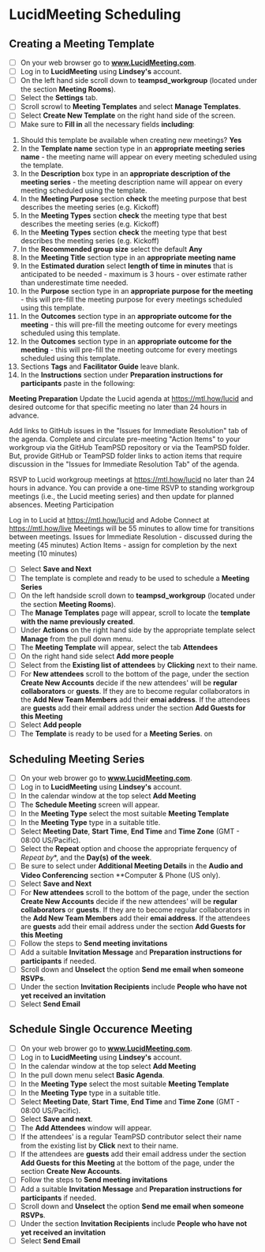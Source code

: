 # LucidMeeting Scheduling

## Creating a Meeting Template
- [ ] On your web browser go to **www.LucidMeeting.com**. 
- [ ] Log in to **LucidMeeting** using **Lindsey's** account.
- [ ] On the left hand side scroll down to **teampsd_workgroup** (located under the section **Meeting Rooms**).
- [ ] Select the **Settings** tab.
- [ ] Scroll scrowl to **Meeting Templates** and select **Manage Templates**.
- [ ] Select **Create New Template** on the right hand side of the screen.
- [ ] Make sure to **Fill in** all the necessary fields **including**: 

1. Should this template be available when creating new meetings? **Yes**
2. In the **Template name** section type in an **appropriate meeting series name** - the meeting name will appear on every meeting scheduled using the template.
3. In the **Description** box type in an **appropriate description of the meeting series** - the meeting description name will appear on every meeting scheduled using the template.
4. In the **Meeting Purpose** section **check** the meeting purpose that best describes the meeting series (e.g. Kickoff)
5. In the **Meeting Types** section **check** the meeting type that best describes the meeting series (e.g. Kickoff)
6. In the **Meeting Types** section **check** the meeting type that best describes the meeting series (e.g. Kickoff)
7. In the **Recommended group size** select the default **Any**
8. In the **Meeting Title** section type in an **appropriate meeting name**
9. In the **Estimated duration** select **length of time in minutes** that is anticipated to be needed - maximum is 3 hours - over estimate rather than underestimate time needed.
10. In the **Purpose** section type in an **appropriate purpose for the meeting** - this will pre-fill the meeting purpose for every meetings scheduled using this template.
11. In the **Outcomes** section type in an **appropriate outcome for the meeting** - this will pre-fill the meeting outcome for every meetings scheduled using this template.
12. In the **Outcomes** section type in an **appropriate outcome for the meeting** - this will pre-fill the meeting outcome for every meetings scheduled using this template.
13. Sections **Tags** and **Facilitator Guide** leave blank.
14. In the **Instructions** section under **Preparation instructions for participants** paste in the following:

**Meeting Preparation** 
Update the Lucid agenda at https://mtl.how/lucid and desired outcome for that specific meeting no later than 24 hours in advance. 

Add links to GitHub issues in the "Issues for Immediate Resolution" tab of the agenda.
Complete and circulate pre-meeting "Action Items" to your workgroup via the GitHub TeamPSD repository or via the TeamPSD folder. But, provide GitHub or TeamPSD folder links to action items that require discussion in the "Issues for Immediate Resolution Tab" of the agenda.

RSVP to Lucid workgroup meetings at https://mtl.how/lucid no later than 24 hours in advance. You can provide a one-time RSVP to standing workgroup meetings (i.e., the Lucid meeting series) and then update for planned absences.
Meeting Participation

Log in to Lucid at https://mtl.how/lucid and Adobe Connect at https://mtl.how/live 
Meetings will be 55 minutes to allow time for transitions between meetings. 
Issues for Immediate Resolution - discussed during the meeting (45 minutes)
Action Items - assign for completion by the next meeting (10 minutes)

- [ ] Select **Save and Next**
- [ ] The template is complete and ready to be used to schedule a **Meeting Series**
- [ ] On the left handside scroll down to **teampsd_workgroup** (located under the section **Meeting Rooms**).
- [ ] The **Manage Templates** page will appear, scroll to locate the **template with the name previously created**.
- [ ] Under **Actions** on the right hand side by the appropriate template select **Manage** from the pull down menu.
- [ ] The **Meeting Template** will appear, select the tab **Attendees**
- [ ] On the right hand side select **Add more people**
- [ ] Select from the **Existing list of attendees** by **Clicking** next to their name. 
- [ ] For **New attendees** scroll to the bottom of the page, under the section **Create New Accounts** decide if the new attendees' will be **regular collaborators** or **guests**.  If they are to become regular collaborators in the **Add New Team Members** add their **emai address**.  If the attendees are **guests** add their email address under the section **Add Guests for this Meeting**
- [ ] Select **Add people**
- [ ] The **Template** is ready to be used for a **Meeting Series**.
on 

## Scheduling Meeting Series
- [ ] On your web brower go to **www.LucidMeeting.com**. 
- [ ] Log in to **LucidMeeting** using **Lindsey's** account.
- [ ] In the calendar window at the top select **Add Meeting**
- [ ] The **Schedule Meeting** screen will appear.
- [ ] In the **Meeting Type** select the most suitable **Meeting Template**
- [ ] In the **Meeting Type** type in a suitable title.
- [ ] Select **Meeting Date**, **Start Time**, **End Time** and **Time Zone** (GMT - 08:00 US/Pacific).
- [ ] Select the **Repeat** option and choose the appropriate ferquency of *Repeat by**, and the **Day(s) of the week**.
- [ ] Be sure to select under **Additional Meeting Details** in the **Audio and Video Conferencing** section **Computer & Phone (US only).
- [ ] Select **Save and Next**
- [ ] For **New attendees** scroll to the bottom of the page, under the section **Create New Accounts** decide if the new attendees' will be **regular collaborators** or **guests**.  If they are to become regular collaborators in the **Add New Team Members** add their **emai address**.  If the attendees are **guests** add their email address under the section **Add Guests for this Meeting**
- [ ] Follow the steps to **Send meeting invitations**
- [ ] Add a suitable **Invitation Message** and **Preparation instructions for participants** if needed.
- [ ] Scroll down and **Unselect** the option **Send me email when someone RSVPs**.
- [ ] Under the section **Invitation Recipients** include **People who have not yet received an invitation**
- [ ] Select **Send Email**

## Schedule Single Occurence Meeting
- [ ] On your web brower go to **www.LucidMeeting.com**. 
- [ ] Log in to **LucidMeeting** using **Lindsey's** account.
- [ ] In the calendar window at the top select **Add Meeting**
- [ ] In the pull down menu select **Basic Agenda**.
- [ ] In the **Meeting Type** select the most suitable **Meeting Template**
- [ ] In the **Meeting Type** type in a suitable title.
- [ ] Select **Meeting Date**, **Start Time**, **End Time** and **Time Zone** (GMT - 08:00 US/Pacific).
- [ ] Select **Save and next**.
- [ ] The **Add Attendees** window will appear. 
- [ ] If the attendees' is a regular TeamPSD contributor select their name from the existing list by **Click** next to their name.
- [ ] If the attendees are **guests** add their email address under the section **Add Guests for this Meeting** at the bottom of the page, under the section **Create New Accounts**.
- [ ] Follow the steps to **Send meeting invitations**
- [ ] Add a suitable **Invitation Message** and **Preparation instructions for participants** if needed.
- [ ] Scroll down and **Unselect** the option **Send me email when someone RSVPs**.
- [ ] Under the section **Invitation Recipients** include **People who have not yet received an invitation**
- [ ] Select **Send Email**

